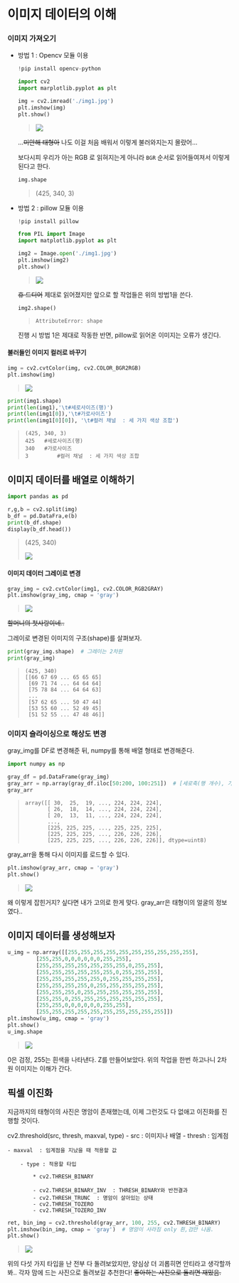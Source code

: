 # 이미지 데이터의 이해

### 이미지 가져오기 

- 방법 1  : Opencv 모듈 이용

  ```python
  !pip install opencv-python
  ```

  ```python
  import cv2
  import marplotlib.pyplot as plt
  
  img = cv2.imread('./img1.jpg')
  plt.imshow(img)
  plt.show()
  ```

  >  <img src = './img/0406_read1.png'>

  ...~~미안해 태형아~~ 나도 이걸 처음 배워서 이렇게 불러와지는지 몰랐어...

  보다시피 우리가 아는 RGB 로 읽혀지는게 아니라 `BGR` 순서로 읽어들여져서 이렇게 된다고 한다.

  ```python
  img.shape
  ```

  > (425, 340, 3)

- 방법 2  : pillow 모듈 이용

  ```python
  !pip install pillow
  ```

  ```python
  from PIL import Image
  import matplotlib.pyplot as plt
  
  img2 = Image.open('./img1.jpg')
  plt.imshow(img2)
  plt.show()
  ```

  >  <img src = './img/0406_read2.png'>

  ~~휴 드디어~~ 제대로 읽어졌지만 앞으로 할 작업들은 위의 방법1을 쓴다.

  ```python
  img2.shape()
  ```

  > ```
  > AttributeError: shape
  > ```

  진행 시 방법 1은 제대로 작동한 반면, pillow로 읽어온 이미지는 오류가 생긴다.

  

#### 불러들인 이미지 컬러로 바꾸기

```python
img = cv2.cvtColor(img, cv2.COLOR_BGR2RGB)
plt.imshow(img)
```

>  <img src = './img/0406_read2.png'>

```python
print(img1.shape)
print(len(img1),'\t#세로사이즈(행)')
print(len(img1[0]),'\t#가로사이즈')
print(len(img1[0][0]), '\t#컬러 채널  : 세 가지 색상 조합')
```

> ```
> (425, 340, 3)
> 425 	#세로사이즈(행)
> 340 	#가로사이즈
> 3 		#컬러 채널  : 세 가지 색상 조합
> ```



## 이미지 데이터를 배열로 이해하기

```python
import pandas as pd

r,g,b = cv2.split(img)
b_df = pd.DataFra,e(b)
print(b_df.shape)
display(b_df.head())
```

> (425, 340)
>
> <img src = './img/0406_b_df.jpg'>

#### 이미지 데이터 그레이로 변경

```python
gray_img = cv2.cvtColor(img1, cv2.COLOR_RGB2GRAY)
plt.imshow(gray_img, cmap = 'gray')
```

> <img src = './img/0406_gray.png'> 

~~할머니의 첫사랑이네..~~ 

그레이로 변경된 이미지의 구조(shape)를 살펴보자.

```python
print(gray_img.shape)  # 그레이는 2차원
print(gray_img)
```

> ```
> (425, 340)
> [[66 67 69 ... 65 65 65]
>  [69 71 74 ... 64 64 64]
>  [75 78 84 ... 64 64 63]
>  ...
>  [57 62 65 ... 50 47 44]
>  [53 55 60 ... 52 49 45]
>  [51 52 55 ... 47 48 46]]
> ```

### 이미지 슬라이싱으로 해상도 변경

gray_img를 DF로 변경해준 뒤, numpy를 통해 배열 형태로 변경해준다.

```python
import numpy as np

gray_df = pd.DataFrame(gray_img)
gray_arr = np.array(gray_df.iloc[50:200, 100:251])  # [세로축(행 개수), 가로축(열 개수)]
gray_arr
```

> ```
> array([[ 30,  25,  19, ..., 224, 224, 224],
>        [ 26,  18,  14, ..., 224, 224, 224],
>        [ 20,  13,  11, ..., 224, 224, 224],
>        ...,
>        [225, 225, 225, ..., 225, 225, 225],
>        [225, 225, 225, ..., 226, 226, 226],
>        [225, 225, 225, ..., 226, 226, 226]], dtype=uint8)
> ```

gray_arr을 통해 다시 이미지를 로드할 수 있다.

```python
plt.imshow(gray_arr, cmap = 'gray')
plt.show()
```

> <img src = './img/0406_gray2.png'> 

왜 이렇게 잡힌거지? 싶다면 내가 고의로 한게 맞다. gray_arr은 태형이의 얼굴의 정보였다..

## 이미지 데이터를 생성해보자

```python
u_img = np.array([[255,255,255,255,255,255,255,255,255,255],
         [255,255,0,0,0,0,0,0,255,255],
         [255,255,255,255,255,255,255,0,255,255],
         [255,255,255,255,255,255,0,255,255,255],
         [255,255,255,255,255,0,255,255,255,255],
         [255,255,255,255,0,255,255,255,255,255],
         [255,255,255,0,255,255,255,255,255,255],
         [255,255,0,255,255,255,255,255,255,255],
         [255,255,0,0,0,0,0,0,255,255],
         [255,255,255,255,255,255,255,255,255,255]])
plt.imshow(u_img, cmap = 'gray')
plt.show()
u_img.shape
```

>  <img src = './img/0406_z.png' >  

0은 검정, 255는 흰색을 나타낸다. Z를 만들어보았다. 위의 작업을 한번 하고나니 2차원 이미지는 이해가 간다.



## 픽셀 이진화

지금까지의 태형이의 사진은 명암이 존재했는데, 이제 그런것도 다 없애고 이진화를 진행할 것이다.

cv2.threshold(src, thresh, maxval, type)
    - src  : 이미지나 배열
        - thresh  : 임계점
        
    - maxval  : 임계점을 지났을 때 적용할 값
            
        - type : 적용할 타입
            
            * cv2.THRESH_BINARY
            
            - cv2.THRESH_BINARY_INV  : THRESH_BINARY와 반전결과
            - cv2.THRESH_TRUNC  : 명암이 살아있는 상태
            - cv2.THRESH_TOZERO
            - cv2.THRESH_TOZERO_INV

```python
ret, bin_img = cv2.threshold(gray_arr, 100, 255, cv2.THRESH_BINARY)
plt.imshow(bin_img, cmap = 'gray')  # 명암이 사라짐 only 흰,검만 나옴.
plt.show()
```

> <img src = './img/0406_thresh.png' > 

위의 다섯 가지 타입을 난 전부 다 돌려보았지만, 양심상 더 괴롭히면 안티라고 생각할까봐.. 각자 맘에 드는 사진으로 돌려보길 추천한다! ~~좋아하는 사진으로 돌리면 재밌음.~~